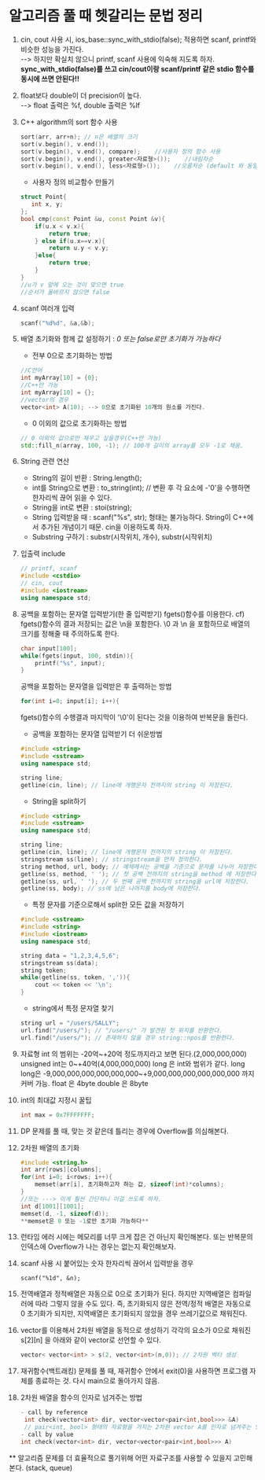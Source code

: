# 알고리즘 풀 때 헷갈리는 문법 정리
1. cin, cout 사용 시, ios_base::sync_with_stdio(false); 적용하면 scanf, printf와 비슷한 성능을 가진다.  
    --> 하지만 확실치 않으니 printf, scanf 사용에 익숙해 지도록 하자.  
    **sync_with_stdio(false)를 쓰고 cin/cout이랑 scanf/printf 같은 stdio 함수를 동시에 쓰면 안된다!!**

2. float보다 double이 더 precision이 높다.  
    --> float 출력은 %f, double 출력은 %lf  

3. C++ algorithm의 sort 함수 사용
    ```cpp
    sort(arr, arr+n); // n은 배열의 크기
    sort(v.begin(), v.end());
    sort(v.begin(), v.end(), compare);    //사용자 정의 함수 사용
    sort(v.begin(), v.end(), greater<자료형>());    //내림차순
    sort(v.begin(), v.end(), less<자료형>());    //오름차순 (default 와 동일)
    ```
    - 사용자 정의 비교함수 만들기
    ```cpp
    struct Point{
       int x, y;
    };
    bool cmp(const Point &u, const Point &v){
        if(u.x < v.x){
            return true;
        } else if(u.x==v.x){
            return u.y < v.y;
        }else{
            return true;
        }
    }
    //u가 v 앞에 오는 것이 맞으면 true
    //순서가 올바르지 않으면 false
    ```
4. scanf 여러개 입력
    ```cpp
    scanf("%d%d", &a,&b);
    ```
5. 배열 초기화와 함께 값 설정하기 : *0 또는 false로만 초기화가 가능하다*  
    - 전부 0으로 초기화하는 방법
    ```cpp
    //C언어
    int myArray[10] = {0};
    //C++만 가능
    int myArray[10] = {};
    //vector의 경우
    vector<int> A(10); --> 0으로 초기화된 10개의 원소를 가진다.
    ```
    - 0 이외의 값으로 초기화하는 방법
    ```cpp
    // 0 이외의 값으로만 채우고 싶을경우(C++만 가능)
    std::fill_n(array, 100, -1); // 100개 길이의 array를 모두 -1로 채움.
    ```
6. String 관련 연산
    - String의 길이 반환 : String.length();
    - int를 String으로 변환 : to_string(int); // 변환 후 각 요소에 -'0'을 수행하면 한자리씩 끊어 읽을 수 있다.
    - String을 int로 변환 : stoi(string);  
    - String 입력받을 때 : scanf("%s", str); 형태는 불가능하다. String이 C++에서 추가된 개념이기 때문. cin을 이용하도록 하자.
    - Substring 구하기 : substr(시작위치, 개수), substr(시작위치)

7. 입출력 include
    ```cpp
    // printf, scanf
    #include <cstdio>
    // cin, cout
    #include <iostream>
    using namespace std;
    ```

8. 공백을 포함하는 문자열 입력받기(한 줄 입력받기)
    fgets()함수를 이용한다.
    cf) fgets()함수의 결과 저장되는 값은 \n을 포함한다.
        \0 과 \n 을 포함하므로 배열의 크기를 정해줄 때 주의하도록 한다.
    ```cpp
    char input[100];
    while(fgets(input, 100, stdin)){
        printf("%s", input);
    }
    ```
    공백을 포함하는 문자열을 입력받은 후 출력하는 방법
    ```cpp
    for(int i=0; input[i]; i++){
    ```
    fgets()함수의 수행결과 마지막이 '\0'이 된다는 것을 이용하여 반복문을 돌린다.

    - 공백을 포함하는 문자열 입력받기 더 쉬운방법
    ```cpp
    #include <string>
    #include <sstream>
    using namespace std;

    string line;
    getline(cin, line); // line에 개행문자 전까지의 string 이 저장된다.
    ```
    - String을 split하기
    ```cpp
    #include <string>
    #include <sstream>
    using namespace std;

    string line;
    getline(cin, line); // line에 개행문자 전까지의 string 이 저장된다.
    stringstream ss(line); // stringstream을 먼저 정의한다.
    string method, url, body; // 예제에서는 공백을 기준으로 문자를 나누어 저장한다.
    getline(ss, method, ' '); // 첫 공백 전까지의 string을 method 에 저장한다.
    getline(ss, url, ' '); // 두 번째 공백 전까지의 string을 url에 저장한다.
    getline(ss, body); // ss에 남은 나머지를 body에 저장한다.
    ```
    - 특정 문자를 기준으로해서 split한 모든 값을 저장하기
    ```cpp
    #include <sstream>
    #include <string>
    #include <iostream>
    using namespace std;

    string data = "1,2,3,4,5,6";
    stringstream ss(data);
    string token;
    while(getline(ss, token, ',')){
        cout << token << '\n';
    }

    ```


    - string에서 특정 문자열 찾기
    ```cpp
    string url = "/users/SALLY";
    url.find("/users/"); // "/users/" 가 발견된 첫 위치를 반환한다.
    url.find("/users/"); // 존재하지 않을 경우 string::npos를 반환한다.
    ```

9. 자료형
    int 의 범위는 -20억~+20억 정도까지라고 보면 된다.(2,000,000,000)
    unsigned int는 0~+40억(4,000,000,000)
    long 은 int와 범위가 같다.
    long long은 -9,000,000,000,000,000,000~+9,000,000,000,000,000,000 까지 커버 가능.
    float 은 4byte
    double 은 8byte

10. int의 최대값 지정시 꿀팁
    ```cpp
    int max = 0x7FFFFFFF;
    ```

11. DP 문제를 풀 때, 맞는 것 같은데 틀리는 경우에 Overflow를 의심해본다.

12. 2차원 배열의 초기화
    ```cpp
    #include <string.h>
    int arr[rows][columns];
    for(int i=0; i<rows; i++){
        memset(arr[i], 초기화하고자 하는 값, sizeof(int)*columns);
    }
    //또는 ---> 이게 훨씬 간단하니 이걸 쓰도록 하자.
    int d[1001][1001];
    memset(d, -1, sizeof(d));
    **memset은 0 또는 -1로만 초기화 가능하다**
    ```

13. 런타임 에러 시에는 메모리를 너무 크게 잡은 건 아닌지 확인해본다.
    또는 반복문의 인덱스에 Overflow가 나는 경우는 없는지 확인해보자.

14. scanf 사용 시 붙어있는 숫자 한자리씩 끊어서 입력받을 경우
    ```
    scanf("%1d", &n);
    ```

15. 전역배열과 정적배열은 자동으로 0으로 초기화가 된다. 하지만 지역배열은 컴파일러에 따라 그렇지 않을 수도 있다.
    즉, 초기화되지 않은 전역/정적 배열은 자동으로 0 초기화가 되지만, 지역배열은 초기화되지 않았을 경우 쓰레기값으로 채워진다.

16. vector를 이용해서 2차원 배열을 동적으로 생성하기
    각각의 요소가 0으로 채워진 s[2][n] 을 아래와 같이 vector로 선언할 수 있다.
    ```cpp
    vector< vector<int> > s(2, vector<int>(n,0)); // 2차원 벡터 생성
    ```
17. 재귀함수(백트래킹) 문제를 풀 때, 재귀함수 안에서 exit(0)을 사용하면 프로그램 자체를 종료하는 것. 다시 main으로 돌아가지 않음.

18. 2차원 배열을 함수의 인자로 넘겨주는 방법
    ```cpp
    - call by reference
     int check(vector<int> dir, vector<vector<pair<int,bool>>> &A)
     // pair<int, bool> 형태의 자료형을 가지는 2차원 vector A를 인자로 넘겨주는 방식
    - call by value
    int check(vector<int> dir, vector<vector<pair<int,bool>>> A)
    ```

** 알고리즘 문제를 더 효율적으로 풀기위해 어떤 자료구조를 사용할 수 있을지 고민해본다. (stack, queue)



    
